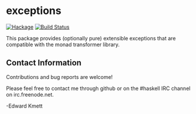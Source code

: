 exceptions
==========

[![Hackage](https://img.shields.io/hackage/v/exceptions.svg)](https://hackage.haskell.org/package/exceptions) [![Build Status](https://secure.travis-ci.org/ekmett/exceptions.png?branch=master)](http://travis-ci.org/ekmett/exceptions)

This package provides (optionally pure) extensible exceptions that are compatible with the monad transformer library.

Contact Information
-------------------

Contributions and bug reports are welcome!

Please feel free to contact me through github or on the #haskell IRC channel on irc.freenode.net.

-Edward Kmett

